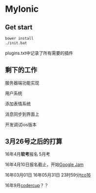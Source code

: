 # MyIonic

## Get start

```bash
bower install
./init.bat
```

plugins.txt中记录了所有需要的插件

## 剩下的工作

服务器端功能实现

用户系统

添加表情系统

消息同步到界面上

开发调试ios版本

## 3月26号之后的打算

16年4月**软考**报名 5月考

16年4月10日报名截止，开始[Google Jam](http://www.saikr.com/GCJ/2016)

16年03月01日 16年05月31日 23时59分[tco16](http://tco16.topcoder.com/) 

16年9月[codercup]()？？

